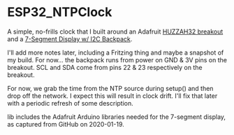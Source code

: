 # ESP32_NTPClock

A simple, no-frills clock that I built around an Adafruit [HUZZAH32 breakout](https://www.adafruit.com/product/4172) and a [7-Segment Display w/ I2C Backpack](https://www.adafruit.com/product/878). 

I'll add more notes later, including a Fritzing thing and maybe a snapshot of my build. For now... the backpack runs from power on GND & 3V pins on the breakout. SCL and SDA come from pins 22 & 23 respectively on the breakout.

For now, we grab the time from the NTP source during setup() and then drop off the network. I expect this will result in clock drift. I'll fix that later with a periodic refresh of some description.

lib includes the Adafruit Arduino libraries needed for the 7-segment display, as captured from GitHub on 2020-01-19. 